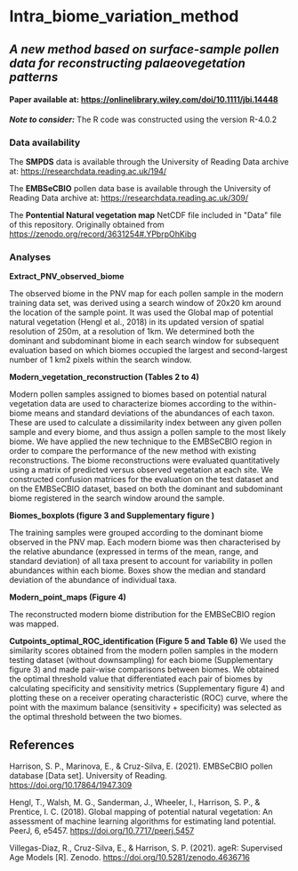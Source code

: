 # Intra_biome_variation_method 


## *A new method based on surface-sample pollen data for reconstructing palaeovegetation patterns*
#### Paper available at: https://onlinelibrary.wiley.com/doi/10.1111/jbi.14448 

***Note to consider:*** The R code was constructed using the version R-4.0.2

### Data availability

The **SMPDS** data is available through the University of Reading Data archive at: https://researchdata.reading.ac.uk/194/

The **EMBSeCBIO** pollen data base is available through the University of Reading Data archive at: https://researchdata.reading.ac.uk/309/

The **Pontential Natural vegetation map** NetCDF file included in "Data" file of this repository. Originally obtained from https://zenodo.org/record/3631254#.YPbrpOhKibg

### Analyses
**Extract_PNV_observed_biome**

The observed biome in the PNV map for each pollen sample in the modern training data set, was derived using a search window of 20x20 km around the location of the sample point. It was used the Global map of potential natural vegetation (Hengl et al., 2018) in its updated version of spatial resolution of 250m, at a resolution of 1km. We determined both the dominant and subdominant biome in each search window for subsequent evaluation based on which biomes occupied the largest and second-largest number of 1 km2 pixels within the search window. 

**Modern_vegetation_reconstruction (Tables 2 to 4)**

Modern pollen samples assigned to biomes based on potential natural vegetation data are used to characterize biomes according to the within-biome means and standard deviations of the abundances of each taxon. These are used to calculate a dissimilarity index between any given pollen sample and every biome, and thus assign a pollen sample to the most likely biome. We have applied the new technique to the EMBSeCBIO region in order to compare the performance of the new method with existing reconstructions. The biome reconstructions were evaluated quantitatively using a matrix of predicted versus observed vegetation at each site. We constructed confusion matrices for the evaluation on the test dataset and on the EMBSeCBIO dataset, based on both the dominant and subdominant biome registered in the search window around the sample. 

**Biomes_boxplots (figure 3 and Supplementary figure )**

The training samples were grouped according to the dominant biome observed in the PNV map. Each modern biome was then characterised by the relative abundance (expressed in terms of the mean, range, and standard deviation) of all taxa present to account for variability in pollen abundances within each biome. 
Boxes show the median and standard deviation of the abundance of individual taxa.

**Modern_point_maps (Figure 4)**

The reconstructed modern biome distribution for the EMBSeCBIO region was mapped.

**Cutpoints_optimal_ROC_identification (Figure 5 and Table 6)**
We used the similarity scores obtained from the modern pollen samples in the modern testing dataset (without downsampling) for each biome (Supplementary figure 3) and made pair-wise comparisons between biomes. We obtained the optimal threshold value that differentiated each pair of biomes by calculating specificity and sensitivity metrics (Supplementary figure 4) and plotting these on a receiver operating characteristic (ROC) curve, where the point with the maximum balance (sensitivity + specificity) was selected as the optimal threshold between the two biomes. 



 
## References

Harrison, S. P., Marinova, E., & Cruz-Silva, E. (2021). EMBSeCBIO pollen database [Data set]. University of Reading. https://doi.org/10.17864/1947.309

Hengl, T., Walsh, M. G., Sanderman, J., Wheeler, I., Harrison, S. P., & Prentice, I. C. (2018). Global mapping of potential natural vegetation: An assessment of machine learning algorithms for estimating land potential. PeerJ, 6, e5457. https://doi.org/10.7717/peerj.5457

Villegas-Diaz, R., Cruz-Silva, E., & Harrison, S. P. (2021). ageR: Supervised Age Models [R]. Zenodo. https://doi.org/10.5281/zenodo.4636716
